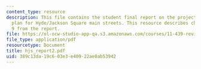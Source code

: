 ```yaml
---
content_type: resource
description: This file contains the student final report on the project on the strategy
  plan for Hyde/Jackson Square main streets. This resource describes chapter 8 and
  9 from the report.
file: https://ol-ocw-studio-app-qa.s3.amazonaws.com/courses/11-439-revitalizing-urban-main-streets-hyde-jackson-square-roslindale-square-boston-spring-2005/389c13da19c603e3e40922ae0ab53942_hjs_report2.pdf
file_type: application/pdf
resourcetype: Document
title: hjs_report2.pdf
uid: 389c13da-19c6-03e3-e409-22ae0ab53942
---
```

